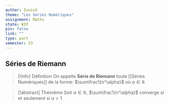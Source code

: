 ```yaml
---
author: IonisX
theme: "Les Séries Numériques"
assignment: Maths
state: WIP
pin: false
link: ""
type: part
semester: S3
---
```

## Séries de Riemann

>[!info] Définition
>On appelle **Série de Riemann** toute [[Séries Numériques]] de la forme: $\sum\frac1{n^\alpha}$ où $\alpha\in\mathbb{R}$

>[!abstract] Théorème
>Soit $\alpha\in\mathbb{R}$, $\sum\frac1{n^\alpha}$ converge si et seulement si $\alpha>1$
